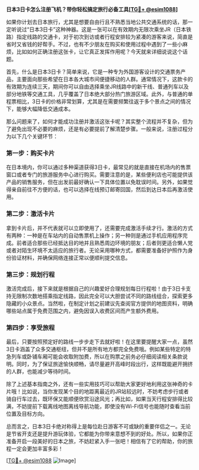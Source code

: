 **日本3日卡怎么注册飞机？带你轻松搞定旅行必备工具[[TG💪+ @esim1088](https://t.me/s/esim1088)]**

如果你计划去日本旅行，尤其是想要自由行且不熟悉当地公共交通系统的话，那一定听说过“日本3日卡”这种神器。这是一张可以在有效期内无限次乘坐JR（日本铁路）指定线路的交通卡，对于初次到访或者行程安排较为紧凑的游客来说，简直是省时又省钱的好帮手。不过，也有不少朋友在购买和使用过程中遇到了一些小麻烦，比如如何正确注册这张卡，让它真正发挥作用呢？今天就来详细说说这个话题。

首先，什么是日本3日卡？简单来说，它是一种专为外国游客设计的交通票务产品，主要面向那些希望在日本各大城市间便捷移动的人群。通常情况下，这款卡的有效期为连续三天，期间你可以自由选择乘坐JR线路中的新干线、普通列车以及部分地铁等交通工具，几乎覆盖了日本绝大部分热门旅游区域。此外，与普通的单程票相比，3日卡的价格非常划算，尤其是在需要频繁往返于多个景点之间的情况下，能够大幅降低交通成本。

那么问题来了，如何才能成功注册并激活这张卡呢？其实整个流程并不复杂，但为了避免出现不必要的麻烦，还是有必要提前了解清楚步骤。一般来说，注册过程分为以下几个关键环节：

### 第一步：购买卡片
在日本境内，你可以通过多种渠道获得3日卡，最常见的就是直接在机场内的售票窗口或者专门的旅游服务中心进行购买。需要注意的是，某些便利店也可能提供该产品的销售服务，但在出发前最好确认一下具体位置以免耽误时间。另外，如果觉得亲自前往不方便的话，也可以选择在线预订邮寄回国，然后到达日本后再激活使用。

### 第二步：激活卡片
拿到卡片后，并不代表就可以立即使用了，还需要完成激活手续才行。激活的方式有两种：一种是在车站内的自动售票机上操作；另一种则是通过手机应用程序完成。前者适合那些已经抵达目的地并且熟悉周边环境的朋友；后者则更适合懒人党或者对陌生环境不太适应的旅行者。无论采用哪种方式，都需要准备好护照作为身份验证材料，并确保网络连接正常以便顺利提交信息。

### 第三步：规划行程
激活完成后，接下来就是根据自己的兴趣爱好合理规划每日行程啦！由于3日卡支持无限制次数地搭乘指定线路，因此完全可以大胆尝试不同的路线组合，探索更多隐藏的小众景点。当然啦，在制定计划之前建议先查阅官方提供的地图资料，明确哪些站点属于免费范围之内，避免因误入收费区间而产生额外费用。

### 第四步：享受旅程
最后，只要按照预定好的路线一步步走下去就好啦！在这里要提醒大家一点，虽然3日卡涵盖了众多交通枢纽，但并不是所有地方都完全免费哦。例如某些特定的特急列车或卧铺车厢可能会收取附加费，所以在购票之前务必仔细阅读相关条款说明。同时，为了保证旅途愉快顺畅，请尽量避开高峰时段出行，这样既能避开拥挤的人群，也能减少等待时间。

除了上述基本指南之外，还有一些实用技巧可以帮助大家更好地利用这张神奇的卡片哦！比如说，当你发现某个目的地距离最近的JR站较远时，不妨考虑步行或者骑自行车过去，既环保又能顺便欣赏沿途风光；再比如，如果当天行程安排得比较满，不妨提前下载离线地图离线导航功能，即使没有Wi-Fi信号也能随时查看当前位置及目标方向。

总而言之，日本3日卡绝对称得上是每位赴日游客不可或缺的重要伴侣之一。无论是节省开支还是提升游玩体验，它都能为你带来意想不到的好处。所以，如果你正准备开启一段美好的日本之旅，不妨赶紧入手一张吧！相信有了它的帮助，你的旅程一定会更加丰富多彩！

[[TG💪+ @esim1088](https://t.me/s/esim1088) ![Image](https://i.postimg.cc/4NQfJmqS/Snipaste-2025-05-13-00-14-12.png)]